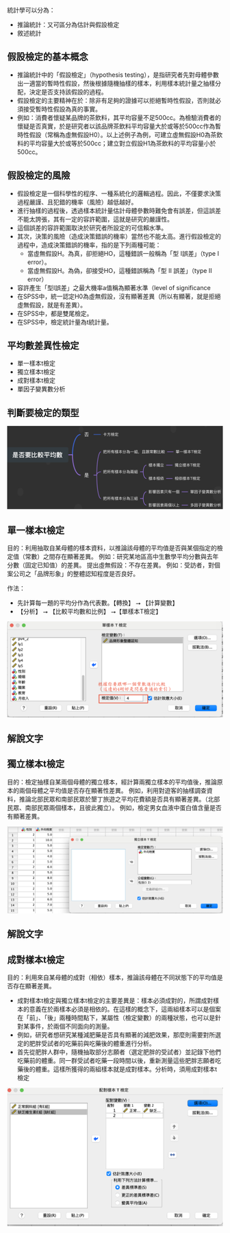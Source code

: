 統計學可以分為：
- 推論統計：又可區分為估計與假設檢定
- 敘述統計

## 假設檢定的基本概念
- 推論統計中的「假設檢定」（hypothesis testing），是指研究者先對母體參數出一適當的暫時性假設，然後根據隨機抽樣的樣本，利用樣本統計量之抽樣分配，決定是否支持該假設的過程。
- 假設檢定的主要精神在於：除非有足夠的證據可以拒絕暫時性假設，否則就必須接受暫時性假設為真的事實。
- 例如：消費者懷疑某品牌的茶飲料，其平均容量不足500cc。為檢驗消費者的懷疑是否真實，於是研究者以該品牌茶飲料平均容量大於或等於500cc作為暫時性假設（常稱為虛無假設H0）。以上述例子為例，可建立虛無假設H0為茶飲料的平均容量大於或等於500cc；建立對立假設H1為茶飲料的平均容量小於500cc。


## 假設檢定的風險
- ﻿﻿假設檢定是一個科學性的程序、一種系統化的邏輯過程。因此，不僅要求決策過程嚴謹、且犯錯的機率（風險）越低越好。
- ﻿﻿進行抽樣的過程後，透過樣本統計量估計母體參數時難免會有誤差，但這誤差不能太誇張，其有一定的容許範圍，這就是研究的嚴謹性。
- ﻿這個誤差的容許範圍取決於研究者所設定的可信賴水準。
- 其次，決策的風險（造成決策錯誤的機率）當然也不能太高。﻿﻿進行假設檢定的過程中，造成決策錯誤的機率，指的是下列兩種可能：  
	- 當虛無假設H。為真，卻拒絕HO，這種錯誤一般稱為「型 I誤差」（type I error）。
	- 當虛無假設H。為偽，卻接受HO，這種錯誤稱為「型 II 誤差」（type II error）
- 容許產生「型I誤差」之最大機率a值稱為顯著水準（level of significance
- 在SPSS中，統一認定H0為虛無假設，沒有顯著差異（所以有顯著，就是拒絕虛無假設，就是有差異）。
- 在SPSS中，都是雙尾檢定。
- 在SPSS中，檢定統計量為t統計量。



## 平均數差異性檢定
- 單一樣本t檢定
- 獨立樣本t檢定
- 成對樣本t檢定
- 單因子變異數分析

## 判斷要檢定的類型
![upgit_20240511_1715422603.png](https://raw.githubusercontent.com/kcwc1029/obsidian-upgit-image/main/2024/05/upgit_20240511_1715422603.png)



## 單一樣本t檢定
目的：利用抽取自某母體的樣本資料，以推論該母體的平均值是否與某個指定的檢定值（常數）之間存在顯著差異。
例如：研究某地區高中生數學平均分數與去年分數（固定已知值）的差異。
提出虛無假設：不存在差異。
例如：受訪者，對個案公司之「品牌形象」的整體認知程度是否良好。


作法：
- 先計算每一題的平均分作為代表數。【轉換】 ⭢ 【計算變數】 
- 【分析】 ⭢ 【比較平均數和比例】 ⭢【單樣本T檢定】

![upgit_20240511_1715420711.png](https://raw.githubusercontent.com/kcwc1029/obsidian-upgit-image/main/2024/05/upgit_20240511_1715420711.png)

## 解說文字


## 獨立樣本t檢定
目的：檢定抽樣自某兩個母體的獨立樣本，經計算兩獨立樣本的平均值後，推論原本的兩個母體之平均值是否存在顯著性差異。
例如，利用對遊客的抽樣調查資料，推論北部民眾和南部民眾於墾丁旅遊之平均花費額是否具有顯著差異。（北部民眾、南部民眾兩個樣本，且彼此獨立）。
例如，檢定男女血液中蛋白值含量是否有顯著差異。

![upgit_20240511_1715435215.png](https://raw.githubusercontent.com/kcwc1029/obsidian-upgit-image/main/2024/05/upgit_20240511_1715435215.png)

## 解說文字




## 成對樣本t檢定

目的：利用來自某母體的成對（相依）樣本，推論該母體在不同狀態下的平均值是否存在顯著差異。

- 成對樣本t檢定與獨立樣本t檢定的主要差異是：樣本必須成對的，所謂成對樣本的意義在於兩樣本必須是相依的。在這樣的概念下，這兩組樣本可以是個案在「前」、「後」兩種時間點下，某屬性（檢定變數）的兩種狀態，也可以是針對某事件，於兩個不同面向的測量。
- 例如，研究者想研究某種減肥藥是否具有顯著的減肥效果，那麼則需要對所選定的肥胖受試者的吃藥前與吃藥後的體重進行分析。
- 首先從肥胖人群中，隨機抽取部分志願者（選定肥胖的受試者）並記錄下他們吃藥前的體重。同一群受試者吃藥一段時間以後，重新測量這些肥胖志願者吃藥後的體重。這樣所獲得的兩組樣本就是成對樣本。分析時，須用成對樣本t檢定

![upgit_20240511_1715423473.png](https://raw.githubusercontent.com/kcwc1029/obsidian-upgit-image/main/2024/05/upgit_20240511_1715423473.png)


